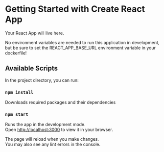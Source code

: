 # Getting Started with Create React App

Your React App will live here.

No environment variables are needed to run this application in development, but be sure to set the REACT_APP_BASE_URL environment variable in your dockerfile!

## Available Scripts

In the project directory, you can run:

### `npm install`

Downloads required packages and their dependencies

### `npm start`

Runs the app in the development mode.\
Open [http://localhost:3000](http://localhost:3000) to view it in your browser.

The page will reload when you make changes.\
You may also see any lint errors in the console.
